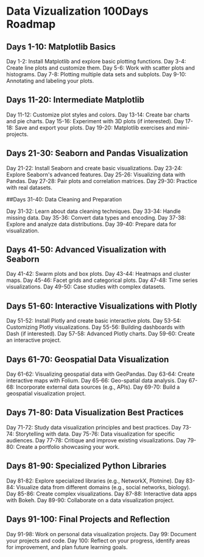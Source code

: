 # Data Vizualization 100Days Roadmap

## Days 1-10: Matplotlib Basics

Day 1-2: Install Matplotlib and explore basic plotting functions.
Day 3-4: Create line plots and customize them.
Day 5-6: Work with scatter plots and histograms.
Day 7-8: Plotting multiple data sets and subplots.
Day 9-10: Annotating and labeling your plots.

## Days 11-20: Intermediate Matplotlib

Day 11-12: Customize plot styles and colors.
Day 13-14: Create bar charts and pie charts.
Day 15-16: Experiment with 3D plots (if interested).
Day 17-18: Save and export your plots.
Day 19-20: Matplotlib exercises and mini-projects.

## Days 21-30: Seaborn and Pandas Visualization

Day 21-22: Install Seaborn and create basic visualizations.
Day 23-24: Explore Seaborn's advanced features.
Day 25-26: Visualizing data with Pandas.
Day 27-28: Pair plots and correlation matrices.
Day 29-30: Practice with real datasets.

##Days 31-40: Data Cleaning and Preparation

Day 31-32: Learn about data cleaning techniques.
Day 33-34: Handle missing data.
Day 35-36: Convert data types and encoding.
Day 37-38: Explore and analyze data distributions.
Day 39-40: Prepare data for visualization.

## Days 41-50: Advanced Visualization with Seaborn

Day 41-42: Swarm plots and box plots.
Day 43-44: Heatmaps and cluster maps.
Day 45-46: Facet grids and categorical plots.
Day 47-48: Time series visualizations.
Day 49-50: Case studies with complex datasets.

## Days 51-60: Interactive Visualizations with Plotly

Day 51-52: Install Plotly and create basic interactive plots.
Day 53-54: Customizing Plotly visualizations.
Day 55-56: Building dashboards with Dash (if interested).
Day 57-58: Advanced Plotly charts.
Day 59-60: Create an interactive project.

## Days 61-70: Geospatial Data Visualization

Day 61-62: Visualizing geospatial data with GeoPandas.
Day 63-64: Create interactive maps with Folium.
Day 65-66: Geo-spatial data analysis.
Day 67-68: Incorporate external data sources (e.g., APIs).
Day 69-70: Build a geospatial visualization project.

## Days 71-80: Data Visualization Best Practices

Day 71-72: Study data visualization principles and best practices.
Day 73-74: Storytelling with data.
Day 75-76: Data visualization for specific audiences.
Day 77-78: Critique and improve existing visualizations.
Day 79-80: Create a portfolio showcasing your work.

## Days 81-90: Specialized Python Libraries

Day 81-82: Explore specialized libraries (e.g., NetworkX, Plotnine).
Day 83-84: Visualize data from different domains (e.g., social networks, biology).
Day 85-86: Create complex visualizations.
Day 87-88: Interactive data apps with Bokeh.
Day 89-90: Collaborate on a data visualization project.

## Days 91-100: Final Projects and Reflection

Day 91-98: Work on personal data visualization projects.
Day 99: Document your projects and code.
Day 100: Reflect on your progress, identify areas for improvement, and plan future learning goals.
